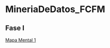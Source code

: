 # MineriaDeDatos_FCFM

## Fase I
[Mapa Mental 1](https://github.com/OrlandoC98/MineriaDeDatos_FCFM/blob/main/MapaMental_1_1728247.pdf)
